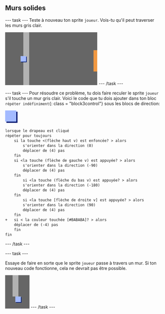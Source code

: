 ## Murs solides

\--- task \--- Teste à nouveau ton sprite `joueur`. Vois-tu qu'il peut traverser les murs gris clair.

![capture d'écran](images/world-walls.png) \--- /task \---

\--- task \--- Pour résoudre ce problème, tu dois faire reculer le sprite `joueur` s'il touche un mur gris clair. Voici le code que tu dois ajouter dans ton bloc `répéter indéfiniment`{: class = "block3control"} sous les blocs de direction:

![joueur](images/player.png)

```blocks3
lorsque le drapeau est cliqué
répéter pour toujours
    si la touche <(flèche haut v) est enfoncée? > alors
        s'orienter dans la direction (0)
        déplacer de (4) pas
    fin
    si <la touche (flèche de gauche v) est appuyée? > alors
        s'orienter dans la direction (-90)
        déplacer de (4) pas
    fin
        si <la touche (flèche du bas v) est appuyée? > alors
        s'orienter dans la direction (-180)
        déplacer de (4) pas
    fin
        si <la touche [flèche de droite v] est appuyée? > alors
        s'orienter dans la direction (90)
        déplacer de (4) pas
    fin
+   si < la couleur touchée [#BABABA]? > alors
    déplacer de (-4) pas
    fin
fin
```

\--- /task \---

\--- task \---

Essaye de faire en sorte que le sprite `joueur` passe à travers un mur. Si ton nouveau code fonctionne, cela ne devrait pas être possible.

![capture d'écran](images/world-walls-test.png) \--- /task \---